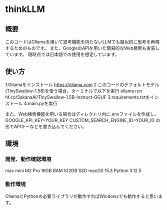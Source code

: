 # thinkLLM
## 概要
このコードはOllamaを用いて思考機能を持たないLLMでも擬似的に思考を再現するためのものです。
また、GoogleのAPIを用いた簡易的なWeb検索も実装しています。
現時点では日本語での使用を想定しています。

## 使い方
1.Ollamaをインストール
https://ollama.com
2.このコードのデフォルトモデル(TinySwallow-1.5B)を使う場合、ターミナルで以下を実行
ollama run hf.co/SakanaAI/TinySwallow-1.5B-Instruct-GGUF
3.requirements.txtをインストール
4.main.pyを実行

また、Web検索機能を用いる場合はディレクトリ内に.envファイルを作成し、
GOOGLE_API_KEY=YOUR_KEY
CUSTOM_SEARCH_ENGINE_ID=YOUR_ID
の形でAPIキーなどを書き込んでください。

## 環境
### 開発、動作確認環境
mac mini M2 Pro 16GB RAM 512GB SSD
macOS 15.3
Python 3.12.5

### 動作環境
OllamaとPythonの必要ライブラリが動作すればWindowsでも動作すると思います。
